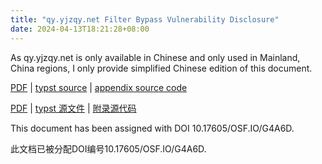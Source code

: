 ```yaml
---
title: "qy.yjzqy.net Filter Bypass Vulnerability Disclosure"
date: 2024-04-13T18:21:28+08:00
---
```


As qy.yjzqy.net is only available in Chinese and only used in Mainland, China regions,
I only provide simplified Chinese edition of this document.

[PDF](https://cloud.exozy.me/s/HssZkDHxMxgJtLp) | [typst source](qywdisclosure2024.typ) | [appendix source code](dump.py)

[PDF](https://cloud.exozy.me/s/HssZkDHxMxgJtLp) | [typst 源文件](qywdisclosure2024.typ) | [附录源代码](dump.py)

This document has been assigned with DOI 10.17605/OSF.IO/G4A6D.

此文档已被分配DOI编号10.17605/OSF.IO/G4A6D.
